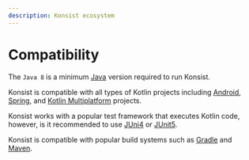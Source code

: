 ```yaml
---
description: Konsist ecosystem
---
```


# Compatibility

The `Java 8` is a minimum [Java](https://www.java.com/en) version required to run Konsist.

Konsist is compatible with all types of Kotlin projects including [Android](https://www.android.com/), [Spring](https://spring.io/), and [Kotlin Multiplatform](https://kotlinlang.org/docs/multiplatform.html) projects.

Konsist works with a popular test framework that executes Kotlin code, however, is it recommended to use [JUni4](https://junit.org/junit4/) or [JUnit5](https://junit.org/junit5/).&#x20;

Konsist is compatible with popular build systems such as [Gradle](https://gradle.org/) and [Maven](https://maven.apache.org/).
